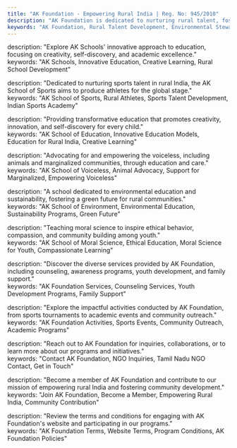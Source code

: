 ```yaml
---
title: "AK Foundation - Empowering Rural India | Reg. No: 945/2010"
description: "AK Foundation is dedicated to nurturing rural talent, fostering environmental stewardship, moral science education, and supporting the voiceless. We empower individuals and communities through specialized programs, education, and activities that create lasting impact."
keywords: "AK Foundation, Rural Talent Development, Environmental Stewardship, Voiceless Support, Moral Science Education, Sports Academy, Educational Academy, Community Services, Tamil Nadu NGOs, Annadhanam, Food Offerings, Animal Welfare, Animal Care, Child Abuse Awareness, Drug Abuse Awareness, PoCSO, PoSH, Anti-Corruption Training, Social Work, Social Service, Community Outreach, Youth Development, Career Guidance, Sustainable Living, Tree Plantation Drives, Rainwater Harvesting, Waste Management, Adoption Drives, Family Counseling, Marriage Support, Rural Education, NGO Initiatives, Humanitarian Aid, Charity in Tamil Nadu, Nonprofit Organization, Volunteering Opportunities, Social Justice, Community Building."
---
```



description: "Explore AK Schools' innovative approach to education, focusing on creativity, self-discovery, and academic excellence."  
keywords: "AK Schools, Innovative Education, Creative Learning, Rural School Development"  

description: "Dedicated to nurturing sports talent in rural India, the AK School of Sports aims to produce athletes for the global stage."  
keywords: "AK School of Sports, Rural Athletes, Sports Talent Development, Indian Sports Academy"  

description: "Providing transformative education that promotes creativity, innovation, and self-discovery for every child."  
keywords: "AK School of Education, Innovative Education Models, Education for Rural India, Creative Learning"  

description: "Advocating for and empowering the voiceless, including animals and marginalized communities, through education and care."
keywords: "AK School of Voiceless, Animal Advocacy, Support for Marginalized, Empowering Voiceless"  

description: "A school dedicated to environmental education and sustainability, fostering a green future for rural communities."  
keywords: "AK School of Environment, Environmental Education, Sustainability Programs, Green Future"  

description: "Teaching moral science to inspire ethical behavior, compassion, and community building among youth."  
keywords: "AK School of Moral Science, Ethical Education, Moral Science for Youth, Compassionate Learning"  

description: "Discover the diverse services provided by AK Foundation, including counseling, awareness programs, youth development, and family support."  
keywords: "AK Foundation Services, Counseling Services, Youth Development Programs, Family Support"  

description: "Explore the impactful activities conducted by AK Foundation, from sports tournaments to academic events and community outreach."  
keywords: "AK Foundation Activities, Sports Events, Community Outreach, Academic Programs"  

description: "Reach out to AK Foundation for inquiries, collaborations, or to learn more about our programs and initiatives."  
keywords: "Contact AK Foundation, NGO Inquiries, Tamil Nadu NGO Contact, Get in Touch"  

description: "Become a member of AK Foundation and contribute to our mission of empowering rural India and fostering community development."  
keywords: "Join AK Foundation, Become a Member, Empowering Rural India, Community Contribution"  

description: "Review the terms and conditions for engaging with AK Foundation's website and participating in our programs."  
keywords: "AK Foundation Terms, Website Terms, Program Conditions, AK Foundation Policies"